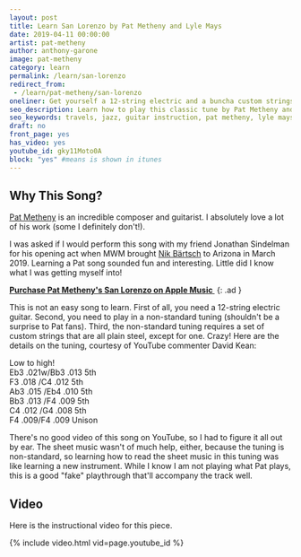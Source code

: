 ```yaml
---
layout: post
title: Learn San Lorenzo by Pat Metheny and Lyle Mays
date: 2019-04-11 00:00:00
artist: pat-metheny
author: anthony-garone
image: pat-metheny
category: learn
permalink: /learn/san-lorenzo
redirect_from:
 - /learn/pat-metheny/san-lorenzo
oneliner: Get yourself a 12-string electric and a buncha custom strings and you can play this one.
seo_description: Learn how to play this classic tune by Pat Metheny and Lyle Mays.
seo_keywords: travels, jazz, guitar instruction, pat metheny, lyle mays
draft: no
front_page: yes
has_video: yes
youtube_id: gky11Moto0A
block: "yes" #means is shown in itunes
---
```


## Why This Song?

[Pat Metheny](http://patmetheny.com) is an incredible composer and guitarist. I absolutely love a lot of his work (some I definitely don't!).

I was asked if I would perform this song with my friend Jonathan Sindelman for his opening act when MWM brought [Nik Bärtsch](/concert/nik-baertsch) to Arizona in March 2019. Learning a Pat song sounded fun and interesting. Little did I know what I was getting myself into!

**[Purchase Pat Metheny's San Lorenzo on Apple Music&nbsp;<i class="non-mwm fa fa-apple" aria-hidden="true"></i>](https://itunes.apple.com/us/album/san-lorenzo/83913842?i=83913844)**
{: .ad }

This is not an easy song to learn. First of all, you need a 12-string electric guitar. Second, you need to play in a non-standard tuning (shouldn't be a surprise to Pat fans). Third, the non-standard tuning requires a set of custom strings that are all plain steel, except for one. Crazy! Here are the details on the tuning, courtesy of YouTube commenter David Kean:

Low to high!<br />
Eb3 .021w/Bb3 .013   5th<br />
F3 .018 /C4 .012   5th<br />
Ab3 .015 /Eb4 .010   5th<br />
Bb3 .013 /F4 .009   5th<br />
C4 .012  /G4 .008    5th<br />
F4 .009/F4 .009   Unison

There's no good video of this song on YouTube, so I had to figure it all out by ear. The sheet music wasn't of much help, either, because the tuning is non-standard, so learning how to read the sheet music in this tuning was like learning a new instrument. While I know I am not playing what Pat plays, this is a good "fake" playthrough that'll accompany the track well.

## Video

Here is the instructional video for this piece.

{% include video.html vid=page.youtube_id %}
